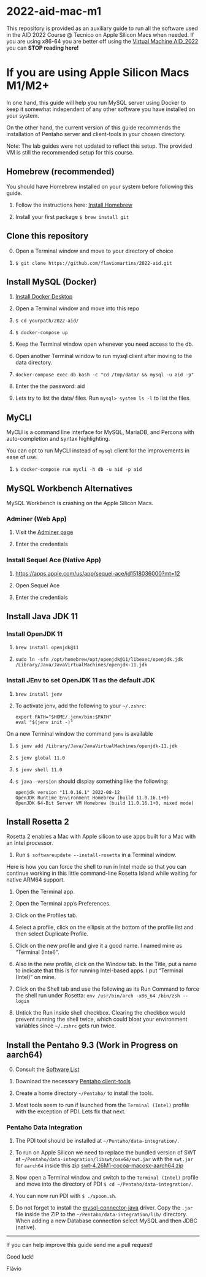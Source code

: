 # 2022-aid-mac-m1

This repository is provided as an auxiliary guide to run all the software used in the AID 2022 Course @ Tecnico on Apple Silicon Macs when needed. If you are using x86-64 you are better off using the [Virtual Machine AID_2022](http://groups.tecnico.ulisboa.pt/aid-meic/virtualbox/) you can **STOP reading here!**

# If you are using Apple Silicon Macs M1/M2+

In one hand, this guide will help you run MySQL server using Docker to keep it somewhat independent of any other software you have installed on your system.

On the other hand, the current version of this guide recommends the installation of Pentaho server and client-tools in your chosen directory.

Note: The lab guides were not updated to reflect this setup. The provided VM is still the recommended setup for this course. 


## Homebrew (recommended)

You should have Homebrew installed on your system before following this guide.

1. Follow the instructions here: [Install Homebrew](https://brew.sh/)

2. Install your first package ```$ brew install git```


## Clone this repository

0. Open a Terminal window and move to your directory of choice

1. ```$ git clone https://github.com/flaviomartins/2022-aid.git```


## Install MySQL (Docker)

1. [Install Docker Desktop](https://docs.docker.com/desktop/install/mac-install/)

2. Open a Terminal window and move into this repo

3. ```$ cd yourpath/2022-aid/```

4. ```$ docker-compose up```

4. Keep the Terminal window open whenever you need access to the db.

5. Open another Terminal window to run mysql client after moving to the data directory.

6. ```docker-compose exec db bash -c "cd /tmp/data/ && mysql -u aid -p"```

7. Enter the the password: aid

8. Lets try to list the data/ files. Run ```mysql> system ls -l``` to list the files.


## MyCLI

MyCLI is a command line interface for MySQL, MariaDB, and Percona with auto-completion and syntax highlighting.

You can opt to run MyCLI instead of `mysql` client for the improvements in ease of use.

1.  ```$ docker-compose run mycli -h db -u aid -p aid```


## MySQL Workbench Alternatives

MySQL Workbench is crashing on the Apple Silicon Macs.

### Adminer (Web App)

1. Visit the [Adminer page](http://localhost:8080)

2. Enter the credentials

### Install Sequel Ace (Native App)

1. https://apps.apple.com/us/app/sequel-ace/id1518036000?mt=12

2. Open Sequel Ace

3. Enter the credentials


## Install Java JDK 11

### Install OpenJDK 11

1. ```brew install openjdk@11```

2. ```sudo ln -sfn /opt/homebrew/opt/openjdk@11/libexec/openjdk.jdk /Library/Java/JavaVirtualMachines/openjdk-11.jdk```

### Install JEnv to set OpenJDK 11 as the default JDK

1. ```brew install jenv```

2. To activate jenv, add the following to your `~/.zshrc`:
    ```
    export PATH="$HOME/.jenv/bin:$PATH"
    eval "$(jenv init -)"
    ```

On a new Terminal window the command `jenv` is available 

1. ```$ jenv add /Library/Java/JavaVirtualMachines/openjdk-11.jdk```

2. ```$ jenv global 11.0```

3. ```$ jenv shell 11.0```

4. ```$ java -version``` should display something like the following:
    ```
    openjdk version "11.0.16.1" 2022-08-12
    OpenJDK Runtime Environment Homebrew (build 11.0.16.1+0)
    OpenJDK 64-Bit Server VM Homebrew (build 11.0.16.1+0, mixed mode)
    ```


## Install Rosetta 2

Rosetta 2 enables a Mac with Apple silicon to use apps built for a Mac with an Intel processor.

1. Run ```$ softwareupdate --install-rosetta``` in a Terminal window.

Here is how you can force the shell to run in Intel mode so that you can continue working in this little command-line Rosetta Island while waiting for native ARM64 support.

1. Open the Terminal app.

2. Open the Terminal app’s Preferences.

3. Click on the Profiles tab.

4. Select a profile, click on the ellipsis at the bottom of the profile list and then select Duplicate Profile.

5. Click on the new profile and give it a good name. I named mine as “Terminal (Intel)”.

6. Also in the new profile, click on the Window tab. In the Title, put a name to indicate that this is for running Intel-based apps. I put “Terminal (Intel)” on mine.

7. Click on the Shell tab and use the following as its Run Command to force the shell run under Rosetta: ```env /usr/bin/arch -x86_64 /bin/zsh --login```

8. Untick the Run inside shell checkbox. Clearing the checkbox would prevent running the shell twice, which could bloat your environment variables since `~/.zshrc` gets run twice.


## Install the Pentaho 9.3 (Work in Progress on aarch64)

0. Consult the [Software List](http://groups.tecnico.ulisboa.pt/aid-meic/virtualbox/)

1. Download the necessary [Pentaho client-tools](https://sourceforge.net/projects/pentaho/files/Pentaho-9.3/client-tools/)

2. Create a home directory `~/Pentaho/` to install the tools.

3. Most tools seem to run if launched from the `Terminal (Intel)` profile with the exception of PDI. Lets fix that next.

### Pentaho Data Integration 

1. The PDI tool should be installed at `~/Pentaho/data-integration/`.

2. To run on Apple Silicon we need to replace the bundled version of SWT at `~/Pentaho/data-integration/libswt/osx64/swt.jar` with the `swt.jar` for `aarch64` inside this zip [swt-4.26M1-cocoa-macosx-aarch64.zip](https://download.eclipse.org/eclipse/downloads/drops4/S-4.26M1-202209281800/swt-4.26M1-cocoa-macosx-aarch64.zip)

3. Now open a Terminal window and switch to the `Terminal (Intel)` profile and move into the directory of PDI ```$ cd ~/Pentaho/data-integration/```.

4. You can now run PDI with ```$ ./spoon.sh```.

5. Do not forget to install the [mysql-connector-java](https://dev.mysql.com/get/Downloads/Connector-J/mysql-connector-java-8.0.30.zip) driver. Copy the `.jar` file inside the ZIP to the `~/Pentaho/data-integration/lib/` directory. When adding a new Database connection select MySQL and then JDBC (native).


--- 


If you can help improve this guide send me a pull request!


Good luck!

Flávio
